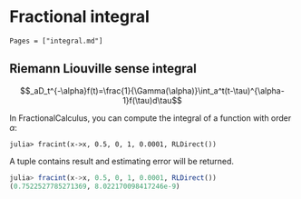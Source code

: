 # Fractional integral

```@contents
Pages = ["integral.md"]
```

## Riemann Liouville sense integral

```math
_aD_t^{-\alpha}f(t)=\frac{1}{\Gamma(\alpha)}\int_a^t(t-\tau)^{\alpha-1}f(\tau)d\tau
```
In FractionalCalculus, you can compute the integral of a function with order $\alpha$:

```julia-repl
julia> fracint(x->x, 0.5, 0, 1, 0.0001, RLDirect())
```

A tuple contains result and estimating error will be returned.

```julia
julia> fracint(x->x, 0.5, 0, 1, 0.0001, RLDirect())
(0.7522527785271369, 8.022170098417246e-9)
```